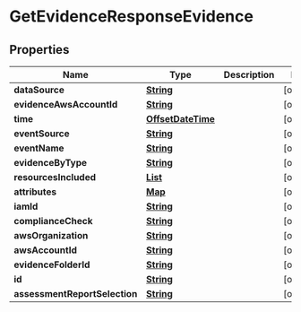 

# GetEvidenceResponseEvidence


## Properties

| Name | Type | Description | Notes |
|------------ | ------------- | ------------- | -------------|
|**dataSource** | [**String**](String.md) |  |  [optional] |
|**evidenceAwsAccountId** | [**String**](String.md) |  |  [optional] |
|**time** | [**OffsetDateTime**](OffsetDateTime.md) |  |  [optional] |
|**eventSource** | [**String**](String.md) |  |  [optional] |
|**eventName** | [**String**](String.md) |  |  [optional] |
|**evidenceByType** | [**String**](String.md) |  |  [optional] |
|**resourcesIncluded** | [**List**](List.md) |  |  [optional] |
|**attributes** | [**Map**](Map.md) |  |  [optional] |
|**iamId** | [**String**](String.md) |  |  [optional] |
|**complianceCheck** | [**String**](String.md) |  |  [optional] |
|**awsOrganization** | [**String**](String.md) |  |  [optional] |
|**awsAccountId** | [**String**](String.md) |  |  [optional] |
|**evidenceFolderId** | [**String**](String.md) |  |  [optional] |
|**id** | [**String**](String.md) |  |  [optional] |
|**assessmentReportSelection** | [**String**](String.md) |  |  [optional] |



